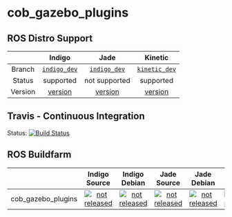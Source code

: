cob_gazebo_plugins
===========

## ROS Distro Support

|         | Indigo | Jade | Kinetic |
|:-------:|:------:|:----:|:-------:|
| Branch  | [`indigo_dev`](https://github.com/ipa320/cob_gazebo_plugins/tree/indigo_dev) | [`indigo_dev`](https://github.com/ipa320/cob_gazebo_plugins/tree/indigo_dev) | [`kinetic_dev`](https://github.com/ipa320/cob_gazebo_plugins/tree/kinetic_dev) |
| Status  |  supported | not supported |  supported |
| Version | [version](http://repositories.ros.org/status_page/ros_indigo_default.html?q=cob_gazebo_plugins) | [version](http://repositories.ros.org/status_page/ros_jade_default.html?q=cob_gazebo_plugins) | [version](http://repositories.ros.org/status_page/ros_kinetic_default.html?q=cob_gazebo_plugins) |

## Travis - Continuous Integration

Status: [![Build Status](https://travis-ci.org/ipa320/cob_gazebo_plugins.svg?branch=kinetic_dev)](https://travis-ci.org/ipa320/cob_gazebo_plugins)

## ROS Buildfarm

|         | Indigo Source | Indigo Debian | Jade Source | Jade Debian |  Kinetic Source  |  Kinetic Debian |
|:-------:|:-------------------:|:-------------------:|:-------------------:|:-------------------:|:-------------------:|:-------------------:|
| cob_gazebo_plugins | [![not released](http://build.ros.org/buildStatus/icon?job=Isrc_uT__cob_gazebo_plugins__ubuntu_trusty__source)](http://build.ros.org/view/Isrc_uT/job/Isrc_uT__cob_gazebo_plugins__ubuntu_trusty__source/) | [![not released](http://build.ros.org/buildStatus/icon?job=Ibin_uT64__cob_gazebo_plugins__ubuntu_trusty_amd64__binary)](http://build.ros.org/view/Ibin_uT64/job/Ibin_uT64__cob_gazebo_plugins__ubuntu_trusty_amd64__binary/) | [![not released](http://build.ros.org/buildStatus/icon?job=Jsrc_uT__cob_gazebo_plugins__ubuntu_trusty__source)](http://build.ros.org/view/Jsrc_uT/job/Jsrc_uT__cob_gazebo_plugins__ubuntu_trusty__source/) | [![not released](http://build.ros.org/buildStatus/icon?job=Jbin_uT64__cob_gazebo_plugins__ubuntu_trusty_amd64__binary)](http://build.ros.org/view/Jbin_uT64/job/Jbin_uT64__cob_gazebo_plugins__ubuntu_trusty_amd64__binary/) | [![not released](http://build.ros.org/buildStatus/icon?job=Ksrc_uX__cob_gazebo_plugins__ubuntu_xenial__source)](http://build.ros.org/view/Ksrc_uX/job/Ksrc_uX__cob_gazebo_plugins__ubuntu_xenial__source/) | [![not released](http://build.ros.org/buildStatus/icon?job=Kbin_uX64__cob_gazebo_plugins__ubuntu_xenial_amd64__binary)](http://build.ros.org/view/Kbin_uX64/job/Kbin_uX64__cob_gazebo_plugins__ubuntu_xenial_amd64__binary/) |

